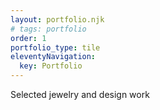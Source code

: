 ```yaml
---
layout: portfolio.njk
# tags: portfolio
order: 1
portfolio_type: tile
eleventyNavigation:
  key: Portfolio
---
```


Selected jewelry and design work
